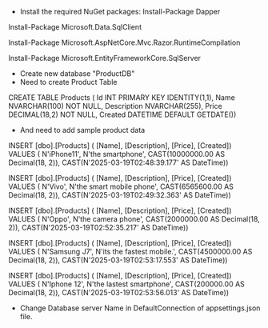 - Install the required NuGet packages:
Install-Package Dapper

Install-Package Microsoft.Data.SqlClient

Install-Package Microsoft.AspNetCore.Mvc.Razor.RuntimeCompilation

Install-Package Microsoft.EntityFrameworkCore.SqlServer

- Create new database "ProductDB"
- Need to create Product Table

CREATE TABLE Products ( 
Id INT PRIMARY KEY IDENTITY(1,1),
Name NVARCHAR(100) NOT NULL,
Description NVARCHAR(255),
Price DECIMAL(18,2) NOT NULL, 
Created DATETIME DEFAULT GETDATE())

- And need to add sample product data

INSERT [dbo].[Products] ( [Name], [Description], [Price], [Created]) VALUES ( N'iPhone11', N'the smartphone', CAST(10000000.00 AS Decimal(18, 2)), CAST(N'2025-03-19T02:48:39.177' AS DateTime))

INSERT [dbo].[Products] ( [Name], [Description], [Price], [Created]) VALUES ( N'Vivo', N'the smart mobile phone', CAST(6565600.00 AS Decimal(18, 2)), CAST(N'2025-03-19T02:49:32.363' AS DateTime))

INSERT [dbo].[Products] ( [Name], [Description], [Price], [Created]) VALUES ( N'Oppo', N'the camera phone', CAST(2000000.00 AS Decimal(18, 2)), CAST(N'2025-03-19T02:52:35.217' AS DateTime))

INSERT [dbo].[Products] ( [Name], [Description], [Price], [Created]) VALUES ( N'Samsung J7', N'its the fastest mobile.', CAST(4500000.00 AS Decimal(18, 2)), CAST(N'2025-03-19T02:53:17.553' AS DateTime))

INSERT [dbo].[Products] ( [Name], [Description], [Price], [Created]) VALUES ( N'Iphone 12', N'the lastest smartphone', CAST(200000.00 AS Decimal(18, 2)), CAST(N'2025-03-19T02:53:56.013' AS DateTime))


- Change Database server Name in DefaultConnection of appsettings.json file.





